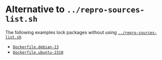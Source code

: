# Alternative to `../repro-sources-list.sh`
The following examples lock packages without using [`../repro-sources-list.sh`](../repro-sources-list.sh)
- [`Dockerfile.debian-13`](./Dockerfile.debian-13)
- [`Dockerfile.ubuntu-2310`](./Dockerfile.ubuntu-2310)
